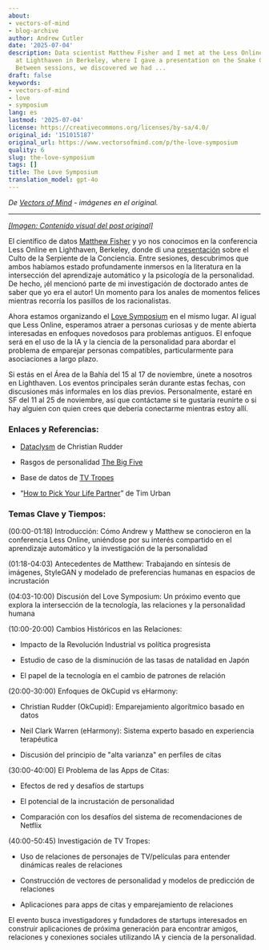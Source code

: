 ```yaml
---
about:
- vectors-of-mind
- blog-archive
author: Andrew Cutler
date: '2025-07-04'
description: Data scientist Matthew Fisher and I met at the Less Online conference
  at Lighthaven in Berkeley, where I gave a presentation on the Snake Cult of Consciousness.
  Between sessions, we discovered we had ...
draft: false
keywords:
- vectors-of-mind
- love
- symposium
lang: es
lastmod: '2025-07-04'
license: https://creativecommons.org/licenses/by-sa/4.0/
original_id: '151015187'
original_url: https://www.vectorsofmind.com/p/the-love-symposium
quality: 6
slug: the-love-symposium
tags: []
title: The Love Symposium
translation_model: gpt-4o
---
```


*De [Vectors of Mind](https://www.vectorsofmind.com/p/the-love-symposium) - imágenes en el original.*

---

[*[Imagen: Contenido visual del post original]*](https://substackcdn.com/image/fetch/$s_!0R5N!,f_auto,q_auto:good,fl_progressive:steep/https%3A%2F%2Fsubstack-post-media.s3.amazonaws.com%2Fpublic%2Fimages%2F5abde362-e84c-40e4-aa69-32f03fd4ed60_926x679.jpeg)

El científico de datos [Matthew Fisher](https://twitter.com/MathYouF) y yo nos conocimos en la conferencia Less Online en Lighthaven, Berkeley, donde di una [presentación](https://www.vectorsofmind.com/p/snake-cult-lessonline-presentation) sobre el Culto de la Serpiente de la Conciencia. Entre sesiones, descubrimos que ambos habíamos estado profundamente inmersos en la literatura en la intersección del aprendizaje automático y la psicología de la personalidad. De hecho, ¡él mencionó parte de mi investigación de doctorado antes de saber que yo era el autor! Un momento para los anales de momentos felices mientras recorría los pasillos de los racionalistas.

Ahora estamos organizando el [Love Symposium](https://symposium.love) en el mismo lugar. Al igual que Less Online, esperamos atraer a personas curiosas y de mente abierta interesadas en enfoques novedosos para problemas antiguos. El enfoque será en el uso de la IA y la ciencia de la personalidad para abordar el problema de emparejar personas compatibles, particularmente para asociaciones a largo plazo.

Si estás en el Área de la Bahía del 15 al 17 de noviembre, únete a nosotros en Lighthaven. Los eventos principales serán durante estas fechas, con discusiones más informales en los días previos. Personalmente, estaré en SF del 11 al 25 de noviembre, así que contáctame si te gustaría reunirte o si hay alguien con quien crees que debería conectarme mientras estoy allí.

### Enlaces y Referencias:


  * [Dataclysm](https://en.wikipedia.org/wiki/Dataclysm) de Christian Rudder

  * Rasgos de personalidad [The Big Five](https://en.wikipedia.org/wiki/Big_Five_personality_traits)

  * Base de datos de [TV Tropes](https://tvtropes.org)

  * “[How to Pick Your Life Partner](https://waitbutwhy.com/2014/02/pick-life-partner.html)” de Tim Urban




### Temas Clave y Tiempos: 


(00:00-01:18) Introducción: Cómo Andrew y Matthew se conocieron en la conferencia Less Online, uniéndose por su interés compartido en el aprendizaje automático y la investigación de la personalidad

(01:18-04:03) Antecedentes de Matthew: Trabajando en síntesis de imágenes, StyleGAN y modelado de preferencias humanas en espacios de incrustación

(04:03-10:00) Discusión del Love Symposium: Un próximo evento que explora la intersección de la tecnología, las relaciones y la personalidad humana

(10:00-20:00) Cambios Históricos en las Relaciones:

  * Impacto de la Revolución Industrial vs política progresista

  * Estudio de caso de la disminución de las tasas de natalidad en Japón

  * El papel de la tecnología en el cambio de patrones de relación




(20:00-30:00) Enfoques de OkCupid vs eHarmony:

  * Christian Rudder (OkCupid): Emparejamiento algorítmico basado en datos

  * Neil Clark Warren (eHarmony): Sistema experto basado en experiencia terapéutica

  * Discusión del principio de "alta varianza" en perfiles de citas




(30:00-40:00) El Problema de las Apps de Citas:

  * Efectos de red y desafíos de startups

  * El potencial de la incrustación de personalidad

  * Comparación con los desafíos del sistema de recomendaciones de Netflix




(40:00-50:45) Investigación de TV Tropes:

  * Uso de relaciones de personajes de TV/películas para entender dinámicas reales de relaciones

  * Construcción de vectores de personalidad y modelos de predicción de relaciones

  * Aplicaciones para apps de citas y emparejamiento de relaciones




El evento busca investigadores y fundadores de startups interesados en construir aplicaciones de próxima generación para encontrar amigos, relaciones y conexiones sociales utilizando IA y ciencia de la personalidad.
